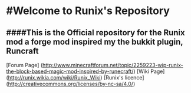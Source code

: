 #Welcome to Runix's Repository
=====

####This is the Official repository for the Runix mod a forge mod inspired my the bukkit plugin, Runcraft
---

[Forum Page] (http://www.minecraftforum.net/topic/2259223-wip-runix-the-block-based-magic-mod-inspired-by-runecraft/)
[Wiki Page] (http://runix.wikia.com/wiki/Runix_Wiki)
[Runix's licence] (http://creativecommons.org/licenses/by-nc-sa/4.0/)
